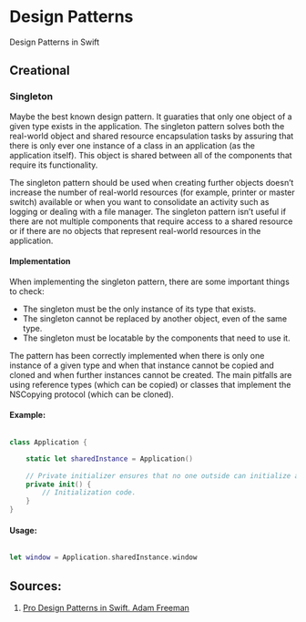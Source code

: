 # Design Patterns
Design Patterns in Swift

## Creational
### Singleton
Maybe the best known design pattern. It guaraties that only one object of a given type exists in the application. The singleton pattern solves both the real-world object and shared resource encapsulation tasks by assuring that there is only ever one instance of a class in an application (as the application itself). This object is shared between all of the components that require its functionality.

The singleton pattern should be used when creating further objects doesn’t increase the number of real-world resources (for example, printer or master switch) available or when you want to consolidate an activity such as logging or dealing with a file manager. The singleton pattern isn’t useful if there are not multiple components that require access to a shared resource or if there are no objects that represent real-world resources in the application.

#### Implementation
When implementing the singleton pattern, there are some important things to check:
* The singleton must be the only instance of its type that exists.
* The singleton cannot be replaced by another object, even of the same type. 
* The singleton must be locatable by the components that need to use it.

The pattern has been correctly implemented when there is only one instance of a given type and when that instance cannot be copied and cloned and when further instances cannot be created. The main pitfalls are using reference types (which can be copied) or classes that implement the NSCopying protocol (which can be cloned).

#### Example:

```swift

class Application {

    static let sharedInstance = Application()
    
    // Private initializer ensures that no one outside can initialize an instance of the class.
    private init() {
        // Initialization code.
    }
}
```

#### Usage:

```swift

let window = Application.sharedInstance.window
```











## Sources:
1. [Pro Design Patterns in Swift. Adam Freeman](http://www.apress.com/us/book/9781484203958)
